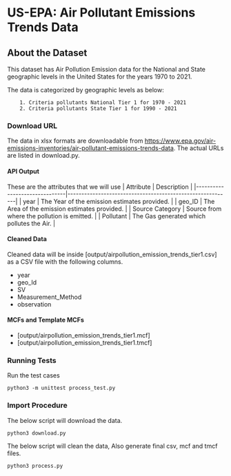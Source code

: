 # US-EPA: Air Pollutant Emissions Trends Data

## About the Dataset
This dataset has Air Pollution Emission data for the National and State geographic levels in the United States for the years 1970 to 2021.

The data is categorized by geographic levels as below:
        
        1. Criteria pollutants National Tier 1 for 1970 - 2021
        2. Criteria pollutants State Tier 1 for 1990 - 2021


### Download URL
The data in xlsx formats are downloadable from https://www.epa.gov/air-emissions-inventories/air-pollutant-emissions-trends-data.
The actual URLs are listed in download.py.


#### API Output
These are the attributes that we will use
| Attribute      				| Description                                               |
|-------------------------------|-----------------------------------------------------------|
| year       					| The Year of the emission estimates provided. 				|
| geo_ID      					| The Area of the emission estimates provided. 				|
| Source Category   	        | Source from where the pollution is emitted.               |
| Pollutant   				    | The Gas generated which pollutes the Air. 			    |


#### Cleaned Data
Cleaned data will be inside [output/airpollution_emission_trends_tier1.csv] as a CSV file with the following columns.

- year
- geo_Id
- SV
- Measurement_Method
- observation


#### MCFs and Template MCFs
- [output/airpollution_emission_trends_tier1.mcf]
- [output/airpollution_emission_trends_tier1.tmcf]


### Running Tests

Run the test cases

`python3 -m unittest process_test.py`


### Import Procedure

The below script will download the data.

`python3 download.py`

The below script will clean the data, Also generate final csv, mcf and tmcf files.

`python3 process.py`
